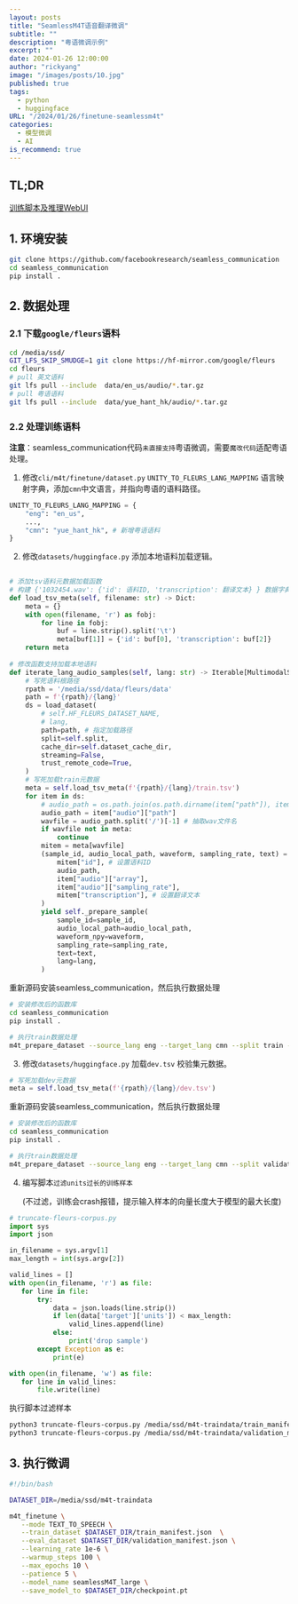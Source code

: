```yaml
---
layout: posts
title: "SeamlessM4T语音翻译微调"
subtitle: ""
description: "粤语微调示例"
excerpt: ""
date: 2024-01-26 12:00:00
author: "rickyang"
image: "/images/posts/10.jpg"
published: true
tags:
  - python
  - huggingface
URL: "/2024/01/26/finetune-seamlessm4t"
categories:
  - 模型微调
  - AI
is_recommend: true
---
```




## TL;DR

 [训练脚本及推理WebUI](https://github.com/iohub/SeamlessM4T-finetune)



## 1. 环境安装

```sh
git clone https://github.com/facebookresearch/seamless_communication
cd seamless_communication
pip install .

```


## 2. 数据处理

### 2.1 下载`google/fleurs`语料

```sh
cd /media/ssd/
GIT_LFS_SKIP_SMUDGE=1 git clone https://hf-mirror.com/google/fleurs
cd fleurs
# pull 英文语料
git lfs pull --include  data/en_us/audio/*.tar.gz
# pull 粤语语料
git lfs pull --include  data/yue_hant_hk/audio/*.tar.gz
```

### 2.2 处理训练语料

**注意**：seamless_communication代码`未直接支持`粤语微调，需要`魔改代码`适配粤语处理。

1. 修改`cli/m4t/finetune/dataset.py`  `UNITY_TO_FLEURS_LANG_MAPPING`  语言映射字典，添加`cmn`中文语言，并指向粤语的语料路径。

```py
UNITY_TO_FLEURS_LANG_MAPPING = {
    "eng": "en_us",
    ...,
    "cmn": "yue_hant_hk", # 新增粤语语料
}
```

2. 修改`datasets/huggingface.py` 添加本地语料加载逻辑。

```python
    
# 添加tsv语料元数据加载函数
# 构建 {'1032454.wav': {'id': 语料ID, 'transcription': 翻译文本} } 数据字典
def load_tsv_meta(self, filename: str) -> Dict:
    meta = {}
    with open(filename, 'r') as fobj:
        for line in fobj:
            buf = line.strip().split('\t')
            meta[buf[1]] = {'id': buf[0], 'transcription': buf[2]}
    return meta
    
# 修改函数支持加载本地语料
def iterate_lang_audio_samples(self, lang: str) -> Iterable[MultimodalSample]:
    # 写死语料根路径
    rpath = '/media/ssd/data/fleurs/data'
    path = f'{rpath}/{lang}'
    ds = load_dataset(
        # self.HF_FLEURS_DATASET_NAME,
        # lang,
        path=path, # 指定加载路径
        split=self.split,
        cache_dir=self.dataset_cache_dir,
        streaming=False,
        trust_remote_code=True,
    )
    # 写死加载train元数据
    meta = self.load_tsv_meta(f'{rpath}/{lang}/train.tsv')
    for item in ds:
        # audio_path = os.path.join(os.path.dirname(item["path"]), item["audio"]["path"])
        audio_path = item["audio"]["path"]
        wavfile = audio_path.split('/')[-1] # 抽取wav文件名
        if wavfile not in meta:
            continue
        mitem = meta[wavfile]
        (sample_id, audio_local_path, waveform, sampling_rate, text) = (
            mitem["id"], # 设置语料ID
            audio_path,
            item["audio"]["array"],
            item["audio"]["sampling_rate"],
            mitem["transcription"], # 设置翻译文本
        )
        yield self._prepare_sample(
            sample_id=sample_id,
            audio_local_path=audio_local_path,
            waveform_npy=waveform,
            sampling_rate=sampling_rate,
            text=text,
            lang=lang,
        )    
```

重新源码安装seamless_communication，然后执行数据处理

```sh
# 安装修改后的函数库
cd seamless_communication
pip install .

# 执行train数据处理
m4t_prepare_dataset --source_lang eng --target_lang cmn --split train --save_dir /media/ssd/m4t-traindata
```

3. 修改`datasets/huggingface.py` 加载`dev.tsv` 校验集元数据。

```python
# 写死加载dev元数据 
meta = self.load_tsv_meta(f'{rpath}/{lang}/dev.tsv')
```

   重新源码安装seamless_communication，然后执行数据处理

```sh
# 安装修改后的函数库
cd seamless_communication
pip install .

# 执行train数据处理
m4t_prepare_dataset --source_lang eng --target_lang cmn --split validation --save_dir /media/ssd/m4t-traindata
```

4. 编写脚本`过滤units过长的训练样本`

    (不过滤，训练会crash报错，提示输入样本的向量长度大于模型的最大长度)

```python
# truncate-fleurs-corpus.py
import sys
import json

in_filename = sys.argv[1]
max_length = int(sys.argv[2])

valid_lines = []
with open(in_filename, 'r') as file:
   for line in file:
       try:
           data = json.loads(line.strip())
           if len(data['target']['units']) < max_length:
               valid_lines.append(line)
           else:
               print('drop sample')
       except Exception as e:
           print(e)

with open(in_filename, 'w') as file:
   for line in valid_lines:
       file.write(line)
```

  执行脚本过滤样本

```sh
python3 truncate-fleurs-corpus.py /media/ssd/m4t-traindata/train_manifest.json 2030 
python3 truncate-fleurs-corpus.py /media/ssd/m4t-traindata/validation_manifest.json 2030 
```



## 3. 执行微调

```sh
#!/bin/bash

DATASET_DIR=/media/ssd/m4t-traindata

m4t_finetune \
   --mode TEXT_TO_SPEECH \
   --train_dataset $DATASET_DIR/train_manifest.json  \
   --eval_dataset $DATASET_DIR/validation_manifest.json \
   --learning_rate 1e-6 \
   --warmup_steps 100 \
   --max_epochs 10 \
   --patience 5 \
   --model_name seamlessM4T_large \
   --save_model_to $DATASET_DIR/checkpoint.pt
```

